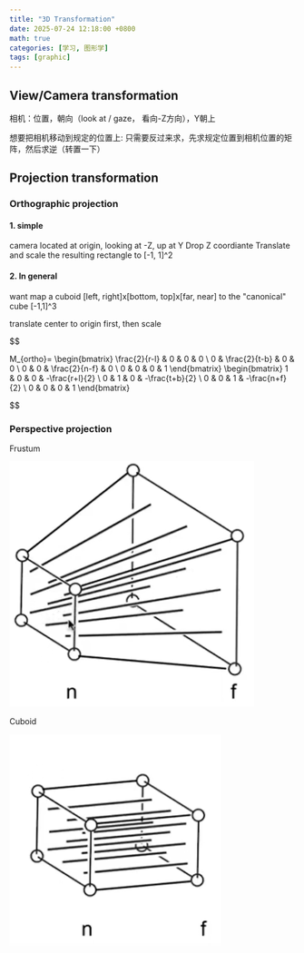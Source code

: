 ```yaml
---
title: "3D Transformation"
date: 2025-07-24 12:18:00 +0800
math: true
categories: [学习, 图形学]
tags: [graphic]
---
```


## View/Camera transformation

相机：位置，朝向（look at / gaze， 看向-Z方向），Y朝上

想要把相机移动到规定的位置上:
只需要反过来求，先求规定位置到相机位置的矩阵，然后求逆（转置一下）

## Projection transformation

### Orthographic projection

#### 1. simple

camera located at origin, looking at -Z, up at Y
Drop Z coordiante
Translate and scale the resulting rectangle to [-1, 1]^2

#### 2. In general

want map a cuboid [left, right]x[bottom, top]x[far, near] to the "canonical" cube [-1,1]^3

translate center to origin first, then scale

$$

M_{ortho}=
\begin{bmatrix}
\frac{2}{r-l} & 0 & 0 & 0 \\
0 & \frac{2}{t-b} & 0 & 0 \\
0 & 0 & \frac{2}{n-f} & 0 \\
0 & 0 & 0 & 1
\end{bmatrix}
\begin{bmatrix}
1 & 0 & 0 & -\frac{r+l}{2} \\
0 & 1 & 0 & -\frac{t+b}{2} \\
0 & 0 & 1 & -\frac{n+f}{2} \\
0 & 0 & 0 & 1
\end{bmatrix}

$$

### Perspective projection

Frustum

![alt text](/assets/img/post/image-1.png)

Cuboid

![alt text](/assets/img/post/image-2.png)

